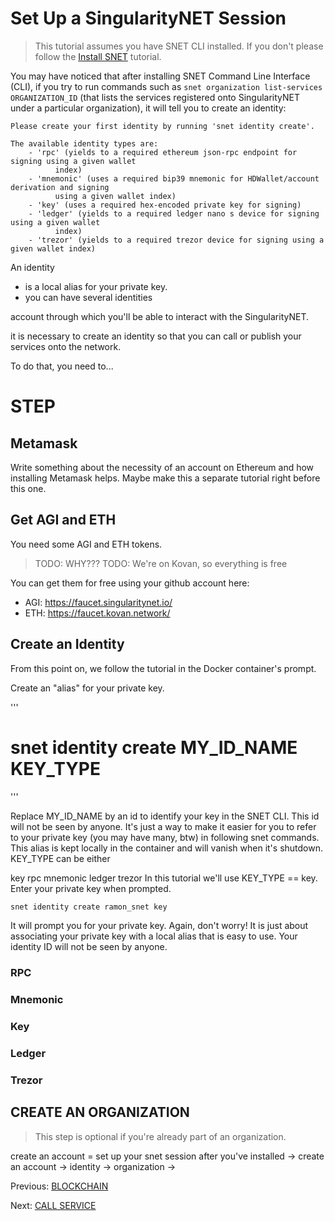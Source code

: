 # Set Up a SingularityNET Session

> This tutorial assumes you have SNET CLI installed. If you don't please follow the [Install SNET](TODO) tutorial.

You may have noticed that after installing SNET Command Line Interface (CLI), if you try to run commands such as `snet organization list-services ORGANIZATION_ID` (that lists the services registered onto SingularityNET under a particular organization), it will tell you to create an identity: 

```
Please create your first identity by running 'snet identity create'.

The available identity types are:
    - 'rpc' (yields to a required ethereum json-rpc endpoint for signing using a given wallet
          index)
    - 'mnemonic' (uses a required bip39 mnemonic for HDWallet/account derivation and signing
          using a given wallet index)
    - 'key' (uses a required hex-encoded private key for signing)
    - 'ledger' (yields to a required ledger nano s device for signing using a given wallet
          index)
    - 'trezor' (yields to a required trezor device for signing using a given wallet index)
```

An identity 
- is a local alias for your private key.
- you can have several identities





account through which you'll be able to interact with the SingularityNET. 

it is necessary to create an identity so that you can call or publish your services onto the network.





To do that, you need to...

# STEP

## Metamask

Write something about the necessity of an account on Ethereum and how installing Metamask helps. Maybe make this a separate tutorial right before this one.

## Get AGI and ETH

You need some AGI and ETH tokens. 
> TODO: WHY???
> TODO: We're on Kovan, so everything is free

You can get them for free using your github account here:

- AGI: https://faucet.singularitynet.io/
- ETH: https://faucet.kovan.network/

## Create an Identity

From this point on, we follow the tutorial in the Docker container's prompt.

Create an "alias" for your private key.

'''
# snet identity create MY_ID_NAME KEY_TYPE
'''

Replace MY_ID_NAME by an id to identify your key in the SNET CLI. This id will not be seen by anyone. It's just a way to make it easier for you to refer to your private key (you may have many, btw) in following snet commands. This alias is kept locally in the container and will vanish when it's shutdown. KEY_TYPE can be either

key
rpc
mnemonic
ledger
trezor
In this tutorial we'll use KEY_TYPE == key. Enter your private key when prompted.

```bash
snet identity create ramon_snet key
```

It will prompt you for your private key. Again, don't worry! It is just about associating your private key with a local alias that is easy to use. Your identity ID will not be seen by anyone.

### RPC
### Mnemonic
### Key
### Ledger
### Trezor

## CREATE AN ORGANIZATION

> This step is optional if you're already part of an organization.




create an account = set up your snet session
after you've installed -> create an account -> identity -> organization -> 

Previous: [BLOCKCHAIN](TODO)

Next: [CALL SERVICE](TODO)